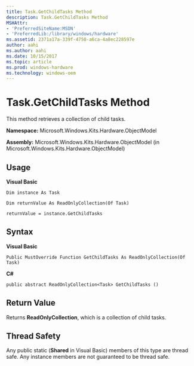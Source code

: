 ```yaml
---
title: Task.GetChildTasks Method
description: Task.GetChildTasks Method
MSHAttr:
- 'PreferredSiteName:MSDN'
- 'PreferredLib:/library/windows/hardware'
ms.assetid: 2371a17a-339f-4750-a6ca-4a8ec228597e
author: aahi
ms.author: aahi
ms.date: 10/15/2017
ms.topic: article
ms.prod: windows-hardware
ms.technology: windows-oem
---
```


# Task.GetChildTasks Method


This method retrieves a collection of child tasks.

**Namespace:** Microsoft.Windows.Kits.Hardware.ObjectModel

**Assembly:** Microsoft.Windows.Kits.Hardware.ObjectModel (in Microsoft.Windows.Kits.Hardware.ObjectModel)

## <span id="Usage"></span><span id="usage"></span><span id="USAGE"></span>Usage


**Visual Basic**

`Dim instance As Task`

`Dim returnValue As ReadOnlyCollection(Of Task)`

`returnValue = instance.GetChildTasks`

## <span id="Syntax"></span><span id="syntax"></span><span id="SYNTAX"></span>Syntax


**Visual Basic**

`Public MustOverride Function GetChildTasks As ReadOnlyCollection(Of Task)`

**C#**

`public abstract ReadOnlyCollection<Task> GetChildTasks ()`

## <span id="Return_Value"></span><span id="return_value"></span><span id="RETURN_VALUE"></span>Return Value


Returns **ReadOnlyCollection**, which is a collection of child tasks.

## <span id="Thread_Safety"></span><span id="thread_safety"></span><span id="THREAD_SAFETY"></span>Thread Safety


Any public static (**Shared** in Visual Basic) members of this type are thread safe. Any instance members are not guaranteed to be thread safe.

 

 







